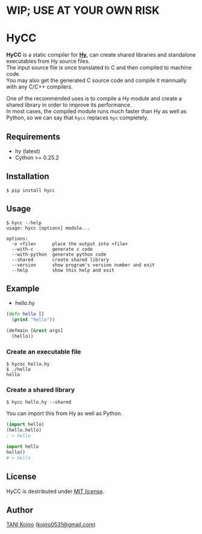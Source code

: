 # WIP; USE AT YOUR OWN RISK
# HyCC
**HyCC** is a static compiler for [**Hy**](https://github.com/hylang/hy), can create shared libraries and standalone executables from Hy source files.  
The input source file is once translated to C and then compiled to machine code.  
You may also get the generated C source code and compile it mannually with any C/C++ compilers.

One of the recommended uses is to compile a Hy module and create a shared library in order to improve its performance.  
In most cases, the compiled module runs much faster than Hy as well as Python, so we can say that `hycc` replaces `hyc` completely.

## Requirements
- hy (latest)
- Cython >= 0.25.2

## Installation
```
$ pip install hycc
```

## Usage
```
$ hycc --help
usage: hycc [options] module...

options:
  -o <file>      place the output into <file>
  --with-c       generate c code
  --with-python  generate python code
  --shared       create shared library
  --version      show program's version number and exit
  --help         show this help and exit

```
## Example
- hello.hy

```clj
(defn hello []
  (print "hello"))

(defmain [&rest args]
  (hello))
```

### Create an executable file
```
$ hycoc hello.hy
$ ./hello
hello
```

### Create a shared library
```
$ hycc hello.hy --shared
```
You can import this from Hy as well as Python.

```clj
(import hello)
(hello.hello)
; > hello
```

```py
import hello
hello()
# > hello
```

## License
HyCC is destributed under [MIT license](LICENSE).

## Author
[TANI Kojiro](https://github.com/koji-kojiro) (kojiro0531@gmail.com)
